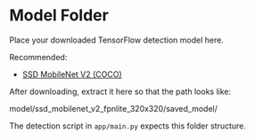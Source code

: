 # Model Folder

Place your downloaded TensorFlow detection model here.

Recommended:
- [SSD MobileNet V2 (COCO)](http://download.tensorflow.org/models/object_detection/ssd_mobilenet_v2_fpnlite_320x320_coco17_tpu-8.tar.gz)

After downloading, extract it here so that the path looks like:

model/ssd_mobilenet_v2_fpnlite_320x320/saved_model/


The detection script in `app/main.py` expects this folder structure.
